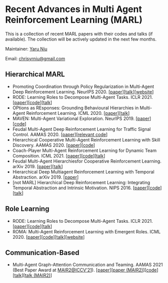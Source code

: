 # Recent Advances in Multi Agent Reinforcement Learning (MARL)
This is a collection of recent MARL papers with their codes and talks (if available). The collection will be actively updated in the next few months.

Maintainer: [Yaru Niu](https://www.yaruniu.com/)

Email: chrisyrniu@gmail.com

## Hierarchical MARL
* Promoting Coordination through Policy Regularization in Multi-Agent Deep Reinforcement Learning. NeurIPS 2020. [[paper](https://proceedings.neurips.cc/paper/2020/file/b628386c9b92481fab68fbf284bd6a64-Paper.pdf)][[talk](https://slideslive.com/38936234/)][[website](https://sites.google.com/view/marl-coordination/)]
* RODE: Learning Roles to Decompose Multi-Agent Tasks. ICLR 2021. [[paper](https://anuj-mahajan.github.io/files/rode.pdf)][[code](https://github.com/TonghanWang/RODE)][[talk](https://slideslive.com/38953613/)]
* OPtions as REsponses: Grounding Behavioural Hierarchies in Multi-Agent Reinforcement Learning. ICML 2020. [[paper](https://arxiv.org/pdf/1906.01470.pdf)][[talk](https://slideslive.com/38927700)]
* MAVEN: Multi-Agent Variational Exploration. NeurIPS 2019. [[paper](https://arxiv.org/pdf/1910.07483.pdf)][[code](https://github.com/AnujMahajanOxf/MAVEN)]
* Feudal Multi-Agent Deep Reinforcement Learning for Traffic Signal Control. AAMAS 2020. [[paper](http://staff.ustc.edu.cn/~wufeng02/doc/pdf/MWaamas20.pdf)][[relevant code](https://github.com/cts198859/deeprl_signal_control)]
* Hierarchical Cooperative Multi-Agent Reinforcement Learning with Skill Discovery. AAMAS 2020. [[paper](https://arxiv.org/pdf/1912.03558.pdf)][[code](https://github.com/011235813/hierarchical-marl)]
* Coach-Player Multi-Agent Reinforcement Learning for Dynamic Team Composition. ICML 2021. [[paper](https://arxiv.org/pdf/2105.08692.pdf)][[code](https://github.com/Cranial-XIX/marl-copa)][[talk](https://slideslive.com/38958626)]
* Feudal Multi-Agent Hierarchiesfor Cooperative Reinforcement Learning. arXiv 2019. [[paper](https://arxiv.org/pdf/1901.08492.pdf)][[talk](https://skillsmatter.com/skillscasts/13903-feudal-multi-agent-hierarchies-for-cooperative-reinforcement-learning)]
* Hierarchical Deep Multiagent Reinforcement Learning with Temporal Abstraction. arXiv 2019. [[paper](https://arxiv.org/pdf/1809.09332.pdf)]
* [not MARL] Hierarchical Deep Reinforcement Learning: Integrating Temporal Abstraction and Intrinsic Motivation. NIPS 2016. [[paper](https://arxiv.org/pdf/1604.06057.pdf)][[code](https://github.com/mrkulk/hierarchical-deep-RL)][[talk](https://youtu.be/tyRUql_ZR7Q)]

## Role Learning
* RODE: Learning Roles to Decompose Multi-Agent Tasks. ICLR 2021. [[paper](https://anuj-mahajan.github.io/files/rode.pdf)][[code](https://github.com/TonghanWang/RODE)][[talk](https://slideslive.com/38953613/)]
* ROMA: Multi-Agent Reinforcement Learning with Emergent Roles. ICML 2020. [[paper](https://arxiv.org/pdf/2003.08039.pdf)][[code](https://github.com/TonghanWang/ROMA)][[talk](https://slideslive.com/38927654)][[website](https://sites.google.com/view/romarl/)]

## Communication-Based
* Multi-Agent Graph-Attention Communication and Teaming. AAMAS 2021 (Best Paper Award at [MAIR2@ICCV'21](https://www.mair2.com/accepted-papers)). [[paper](https://chrisyrniu.github.io/files/aamas_2021_with_sup.pdf)][[paper (MAIR2)](https://chrisyrniu.github.io/files/magic_mair2_final.pdf)][[code](https://github.com/CORE-Robotics-Lab/MAGIC)][[talk](https://slideslive.com/38954819)][[talk (MAIR2)](https://youtu.be/g9sQyOjjoFY)]
